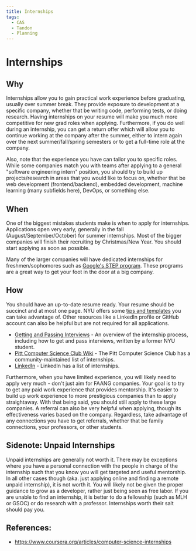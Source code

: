 ```yaml
---
title: Internships
tags:
  - CAS
  - Tandon
  - Planning
---
```


# Internships

## Why

Internships allow you to gain practical work experience before graduating, usually over summer break. They provide exposure to development at a specific company, whether that be writing code, performing tests, or doing research. Having internships on your resume will make you much more competitive for new grad roles when applying. Furthermore, if you do well during an internship, you can get a return offer which will allow you to continue working at the company after the summer, either to intern again over the next summer/fall/spring semesters or to get a full-time role at the company.

Also, note that the experience you have can tailor you to specific roles. While some companies match you with teams after applying to a general "software engineering intern" position, you should try to build up projects/research in areas that you would like to focus on, whether that be web development (frontend/backend), embedded development, machine learning (many subfields here), DevOps, or something else.

## When

One of the biggest mistakes students make is when to apply for internships. Applications open very early, generally in the fall (August/September/October) for summer internships. Most of the bigger companies will finish their recruiting by Christmas/New Year. You should start applying as soon as possible.

Many of the larger companies will have dedicated internships for freshmen/sophomores such as [Google's STEP program](https://buildyourfuture.withgoogle.com/programs/step/). These programs are a great way to get your foot in the door at a big company.

## How

You should have an up-to-date resume ready. Your resume should be succinct and at most one page. NYU offers some [tips and templates](https://www.nyu.edu/students/student-information-and-resources/career-development-and-jobs/prepare-for-the-job-search/resumes-and-cover-letters.html) you can take advantage of. Other resources like a LinkedIn profile or GitHub account can also be helpful but are not required for all applications.

* [Getting and Passing Interviews](https://tanzhasan.github.io/Learning/misc/internships/) - An overview of the internship process, including how to get and pass interviews, written by a former NYU student.
* [Pitt Computer Science Club Wiki](https://github.com/pittcsc/Summer2023-Internships) - The Pitt Computer Science Club has a community-maintained list of internships.
* [LinkedIn](https://www.linkedin.com/jobs/internships/) - LinkedIn has a list of internships.

Furthermore, when you have limited experience, you will likely need to apply very much - don't just aim for FAANG companies. Your goal is to try to get any paid work experience that provides mentorship. It's easier to build up work experience to more prestigious companies than to apply straightaway. With that being said, you should still apply to these large companies. A referral can also be very helpful when applying, though its effectiveness varies based on the company. Regardless, take advantage of any connections you have to get referrals, whether that be family connections, your professors, or other students. 

## Sidenote: Unpaid Internships

Unpaid internships are generally not worth it. There may be exceptions where you have a personal connection with the people in charge of the internship such that you know you will get targeted and useful mentorship. In all other cases though (aka. just applying online and finding a remote unpaid internship), it is not worth it. You will likely not be given the proper guidance to grow as a developer, rather just being seen as free labor. If you are unable to find an internship, it is better to do a fellowship (such as MLH or GSOC) or do research with a professor. Internships worth their salt should pay you.

## References:

- https://www.coursera.org/articles/computer-science-internships